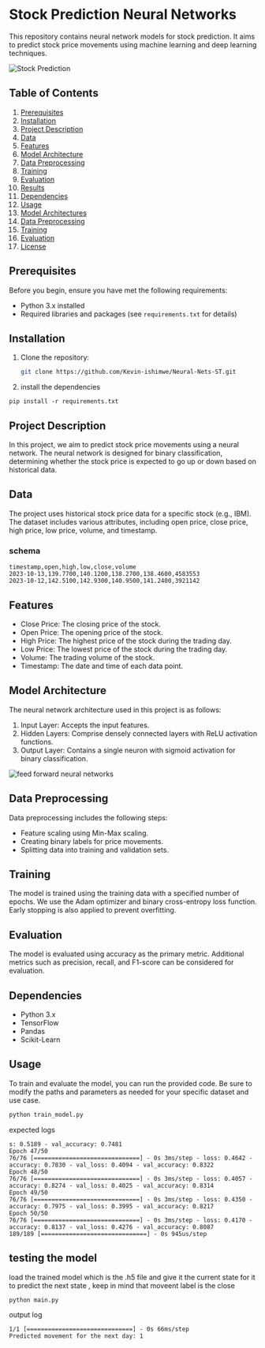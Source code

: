 # Stock Prediction Neural Networks

This repository contains neural network models for stock prediction. It aims to predict stock price movements using machine learning and deep learning techniques.

![Stock Prediction](https://th.bing.com/th/id/R.7e5e66e788b5dc4469df0296b812e3fb?rik=t8CEujrwf6fPqQ&pid=ImgRaw&r=0)

## Table of Contents

1. [Prerequisites](#prerequisites)
2. [Installation](#installation)
3. [Project Description](#project-description)
4. [Data](#data)
5. [Features](#features)
6. [Model Architecture](#model-architecture)
7. [Data Preprocessing](#data-preprocessing)
8. [Training](#training)
9. [Evaluation](#evaluation)
10. [Results](#results)
11. [Dependencies](#dependencies)
12. [Usage](#usage)
13. [Model Architectures](#model-architectures)
14. [Data Preprocessing](#data-preprocessing)
15. [Training](#training)
16. [Evaluation](#evaluation)
10. [License](#license)

## Prerequisites

Before you begin, ensure you have met the following requirements:

- Python 3.x installed
- Required libraries and packages (see `requirements.txt` for details)

## Installation

1. Clone the repository:

   ```bash
   git clone https://github.com/Kevin-ishimwe/Neural-Nets-ST.git

2. install the  dependencies
```
pip install -r requirements.txt

```
## Project Description

In this project, we aim to predict stock price movements using a neural network. The neural network is designed for binary classification, determining whether the stock price is expected to go up or down based on historical data.
## Data

The project uses historical stock price data for a specific stock (e.g., IBM). The dataset includes various attributes, including open price, close price, high price, low price, volume, and timestamp.
### schema
```
timestamp,open,high,low,close,volume
2023-10-13,139.7700,140.1200,138.2700,138.4600,4583553
2023-10-12,142.5100,142.9300,140.9500,141.2400,3921142
```
## Features

- Close Price: The closing price of the stock.
- Open Price: The opening price of the stock.
- High Price: The highest price of the stock during the trading day.
- Low Price: The lowest price of the stock during the trading day.
- Volume: The trading volume of the stock.
- Timestamp: The date and time of each data point.

## Model Architecture

The neural network architecture used in this project is as follows:

1. Input Layer: Accepts the input features.
2. Hidden Layers: Comprise densely connected layers with ReLU activation functions.
3. Output Layer: Contains a single neuron with sigmoid activation for binary classification.


![feed forward neural networks](https://www.researchgate.net/profile/Junaid-Qadir/publication/348703101/figure/download/fig6/AS:983057658032131@1611390618868/The-overall-architecture-of-the-feedforward-neural-network.ppm)

## Data Preprocessing

Data preprocessing includes the following steps:

- Feature scaling using Min-Max scaling.
- Creating binary labels for price movements.
- Splitting data into training and validation sets.

## Training

The model is trained using the training data with a specified number of epochs. We use the Adam optimizer and binary cross-entropy loss function. Early stopping is also applied to prevent overfitting.

## Evaluation

The model is evaluated using accuracy as the primary metric. Additional metrics such as precision, recall, and F1-score can be considered for evaluation.

## Dependencies

- Python 3.x
- TensorFlow
- Pandas
- Scikit-Learn

## Usage

To train and evaluate the model, you can run the provided code. Be sure to modify the paths and parameters as needed for your specific dataset and use case.

```python
python train_model.py
```
expected logs
```
s: 0.5189 - val_accuracy: 0.7481
Epoch 47/50
76/76 [==============================] - 0s 3ms/step - loss: 0.4642 - accuracy: 0.7830 - val_loss: 0.4094 - val_accuracy: 0.8322
Epoch 48/50
76/76 [==============================] - 0s 3ms/step - loss: 0.4057 - accuracy: 0.8274 - val_loss: 0.4025 - val_accuracy: 0.8314
Epoch 49/50
76/76 [==============================] - 0s 3ms/step - loss: 0.4350 - accuracy: 0.7975 - val_loss: 0.3995 - val_accuracy: 0.8217
Epoch 50/50
76/76 [==============================] - 0s 3ms/step - loss: 0.4170 - accuracy: 0.8137 - val_loss: 0.4276 - val_accuracy: 0.8087
189/189 [==============================] - 0s 945us/step
```
## testing the model 

load the trained model which is the .h5 file and give it the current state for it to predict the next state , keep in mind that moveent label is the close 
```
python main.py
```
output log
```
1/1 [==============================] - 0s 66ms/step
Predicted movement for the next day: 1
```
